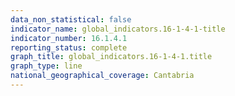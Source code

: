 ```yaml
---
data_non_statistical: false
indicator_name: global_indicators.16-1-4-1-title
indicator_number: 16.1.4.1
reporting_status: complete
graph_title: global_indicators.16-1-4-1.title
graph_type: line
national_geographical_coverage: Cantabria
---
```

